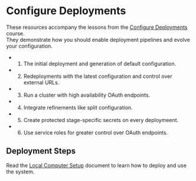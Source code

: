 # Configure Deployments

These resources accompany the lessons from the [Configure Deployments](https://curity.io/training/configure-deployments) course.\
They demonstrate how you should enable deployment pipelines and evolve your configuration.

- 1. The initial deployment and generation of default configuration.
- 2. Redeployments with the latest configuration and control over external URLs.
- 3. Run a cluster with high availability OAuth endpoints.
- 4. Integrate refinements like split configuration.
- 5. Create protected stage-specific secrets on every deploymeent.
- 6. Use service roles for greater control over OAuth endpoints.

## Deployment Steps

Read the [Local Computer Setup](../SETUP.md) document to learn how to deploy and use the system.
